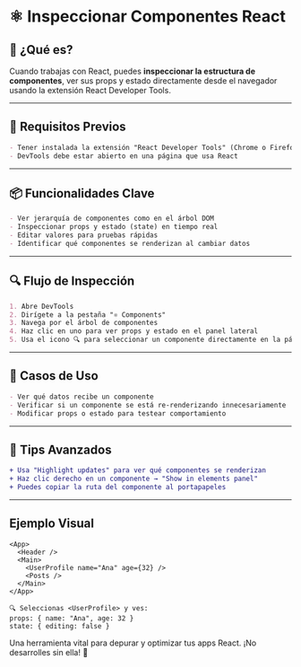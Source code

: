 
# ⚛️ Inspeccionar Componentes React

## 🧠 ¿Qué es?
Cuando trabajas con React, puedes **inspeccionar la estructura de componentes**, ver sus props y estado directamente desde el navegador usando la extensión React Developer Tools.

---

## 🧩 Requisitos Previos
```markdown
- Tener instalada la extensión "React Developer Tools" (Chrome o Firefox)
- DevTools debe estar abierto en una página que usa React
```

---

## 📦 Funcionalidades Clave
```markdown
- Ver jerarquía de componentes como en el árbol DOM
- Inspeccionar props y estado (state) en tiempo real
- Editar valores para pruebas rápidas
- Identificar qué componentes se renderizan al cambiar datos
```

---

## 🔍 Flujo de Inspección
```markdown
1. Abre DevTools
2. Dirígete a la pestaña "⚛️ Components"
3. Navega por el árbol de componentes
4. Haz clic en uno para ver props y estado en el panel lateral
5. Usa el icono 🔍 para seleccionar un componente directamente en la página
```

---

## 🧪 Casos de Uso
```markdown
- Ver qué datos recibe un componente
- Verificar si un componente se está re-renderizando innecesariamente
- Modificar props o estado para testear comportamiento
```

---

## 🧰 Tips Avanzados
```diff
+ Usa "Highlight updates" para ver qué componentes se renderizan
+ Haz clic derecho en un componente → "Show in elements panel"
+ Puedes copiar la ruta del componente al portapapeles
```

---

## Ejemplo Visual
```plaintext
<App>
  <Header />
  <Main>
    <UserProfile name="Ana" age={32} />
    <Posts />
  </Main>
</App>

🔍 Seleccionas <UserProfile> y ves:
props: { name: "Ana", age: 32 }
state: { editing: false }
```

Una herramienta vital para depurar y optimizar tus apps React. ¡No desarrolles sin ella! 🚀
